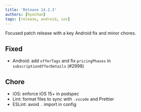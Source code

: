 ```yaml
---
title: 'Release 14.2.3'
authors: [hyochan]
tags: [release, android, ios]
---
```


Focused patch release with a key Android fix and minor chores.

## Fixed

- Android: add `offerTags` and fix `pricingPhases` in `subscriptionOfferDetails` (#2998)

## Chore

- iOS: enforce iOS 15+ in podspec
- Lint: format files to sync with `.vscode` and Prettier
- ESLint: avoid `.` import in config
